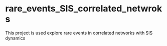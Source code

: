 # rare_events_SIS_correlated_netwroks
This project is used explore rare events in correlated networks with SIS dynamics

